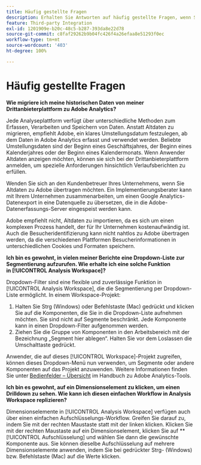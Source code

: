 ```yaml
---
title: Häufig gestellte Fragen
description: Erhalten Sie Antworten auf häufig gestellte Fragen, wenn Sie von einer Plattform eines Drittanbieters zu Adobe wechseln.
feature: Third-party Integration
exl-id: 1201909e-b20c-48c5-b287-393da8e22d78
source-git-commit: c8faf29262b9b04fc426f4a26efaa8e51293f0ec
workflow-type: tm+mt
source-wordcount: '403'
ht-degree: 100%

---
```


# Häufig gestellte Fragen

**Wie migriere ich meine historischen Daten von meiner Drittanbieterplattform zu Adobe Analytics?**

Jede Analyseplattform verfügt über unterschiedliche Methoden zum Erfassen, Verarbeiten und Speichern von Daten. Anstatt Altdaten zu migrieren, empfiehlt Adobe, ein klares Umstellungsdatum festzulegen, ab dem Daten in Adobe Analytics erfasst und verwendet werden. Beliebte Umstellungsdaten sind der Beginn eines Geschäftsjahres, der Beginn eines Kalenderjahres oder der Beginn eines Kalendermonats. Wenn Anwender Altdaten anzeigen möchten, können sie sich bei der Drittanbieterplattform anmelden, um spezielle Anforderungen hinsichtlich Verlaufsberichten zu erfüllen.

Wenden Sie sich an den Kundenbetreuer Ihres Unternehmens, wenn Sie Altdaten zu Adobe übertragen möchten. Ein Implementierungsberater kann mit Ihrem Unternehmen zusammenarbeiten, um einen Google Analytics-Datenexport in eine Datenquelle zu übersetzen, die in die Adobe-Datenerfassungs-Server eingespeist werden kann.

Adobe empfiehlt nicht, Altdaten zu importieren, da es sich um einen komplexen Prozess handelt, der für Ihr Unternehmen kostenaufwändig ist. Auch die Besucheridentifizierung kann nicht nahtlos zu Adobe übertragen werden, da die verschiedenen Plattformen Besucherinformationen in unterschiedlichen Cookies und Formaten speichern.

**Ich bin es gewohnt, in vielen meiner Berichte eine Dropdown-Liste zur Segmentierung aufzurufen. Wie erhalte ich eine solche Funktion in [!UICONTROL Analysis Workspace]?**

Dropdown-Filter sind eine flexible und zuverlässige Funktion in [!UICONTROL Analysis Workspace], die die Segmentierung per Dropdown-Liste ermöglicht. In einem Workspace-Projekt:

1. Halten Sie Strg (Windows) oder Befehlstaste (Mac) gedrückt und klicken Sie auf die Komponenten, die Sie in die Dropdown-Liste aufnehmen möchten. Sie sind nicht auf Segmente beschränkt. Jede Komponente kann in einen Dropdown-Filter aufgenommen werden.
2. Ziehen Sie die Gruppe von Komponenten in den Arbeitsbereich mit der Bezeichnung „Segment hier ablegen“. Halten Sie vor dem Loslassen die Umschalttaste gedrückt.

Anwender, die auf dieses [!UICONTROL Workspace]-Projekt zugreifen, können dieses Dropdown-Menü nun verwenden, um Segmente oder andere Komponenten auf das Projekt anzuwenden. Weitere Informationen finden Sie unter [Bedienfelder – Übersicht](/help/analyze/analysis-workspace/c-panels/panels.md) im Handbuch zu Adobe Analytics-Tools.

**Ich bin es gewohnt, auf ein Dimensionselement zu klicken, um einen Drilldown zu sehen. Wie kann ich diesen einfachen Workflow in Analysis Workspace replizieren?**

Dimensionselemente in [!UICONTROL Analysis Workspace] verfügen auch über einen einfachen Aufschlüsselungs-Workflow. Greifen Sie darauf zu, indem Sie mit der rechten Maustaste statt mit der linken klicken. Klicken Sie mit der rechten Maustaste auf ein Dimensionselement, klicken Sie auf **[!UICONTROL Aufschlüsselung] und wählen Sie dann die gewünschte Komponente aus. Sie können dieselbe Aufschlüsselung auf mehrere Dimensionselemente anwenden, indem Sie bei gedrückter Strg- (Windows) bzw. Befehlstaste (Mac) auf die Werte klicken.
